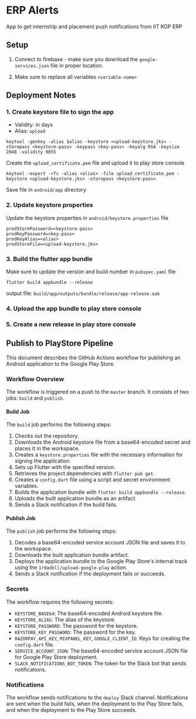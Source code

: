 # ERP Alerts

App to get internship and placement push notifications from IIT KGP ERP

## Setup
1. Connect to firebase - make sure you download the `google-services.json` file in proper location.

2. Make sure to replace all variables `<variable-name>`




## Deployment Notes
### 1. Create keystore file to sign the app
- Validity: in days 
- Alias: `upload`

```shell
keytool -genkey -alias $alias -keystore <upload-keystore.jks> -storepass <keystore-pass> -keypass <key-pass> -keyalg RSA -keysize 2048 -validity 9855
```

Create the `upload_certificate.pem` file and upload it to play store console

```shell
keytool -export -rfc -alias <alias> -file upload_certificate.pem -keystore <upload-keystore.jks> -storepass <keystore-pass>
```

Save file in `android/app` directory

### 2. Update keystore properties 

Update the keystore properties in `android/keystore.properties` file

```shell
prodStorePassword=<keystore-pass>
prodKeyPassword=<key-pass>
prodKeyAlias=<alias>
prodStoreFile=<upload-keystore.jks>
```

### 3. Build the flutter app bundle

Make sure to update the version and build number in `pubspec.yaml` file

```shell
flutter build appbundle --release
```

output file: `build/app/outputs/bundle/release/app-release.aab`

### 4. Upload the app bundle to play store console
### 5. Create a new release in play store console



## Publish to PlayStore Pipeline
This document describes the GitHub Actions workflow for publishing an Android application to the Google Play Store.

### Workflow Overview
The workflow is triggered on a push to the `master` branch. It consists of two jobs: `build` and `publish`.

#### Build Job
The `build` job performs the following steps:

1. Checks out the repository.
2. Downloads the Android keystore file from a base64-encoded secret and places it in the workspace.
3. Creates a `keystore.properties` file with the necessary information for signing the application.
4. Sets up Flutter with the specified version.
5. Retrieves the project dependencies with `flutter pub get`.
6. Creates a `config.dart` file using a script and secret environment variables.
7. Builds the application bundle with `flutter build appbundle --release`.
8. Uploads the built application bundle as an artifact.
9. Sends a Slack notification if the build fails.

#### Publish Job
The `publish` job performs the following steps:

1. Decodes a base64-encoded service account JSON file and saves it to the workspace.
2. Downloads the built application bundle artifact.
3. Deploys the application bundle to the Google Play Store's internal track using the `1r0adkll/upload-google-play` action.
4. Sends a Slack notification if the deployment fails or succeeds.

### Secrets
The workflow requires the following secrets:

- `KEYSTORE_BASE64`: The base64-encoded Android keystore file.
- `KEYSTORE_ALIAS`: The alias of the keystore.
- `KEYSTORE_PASSWORD`: The password for the keystore.
- `KEYSTORE_KEY_PASSWORD`: The password for the key.
- `RAZORPAY_API_KEY`, `MIXPANEL_KEY`, `GOOGLE_CLIENT_ID`: Keys for creating the `config.dart` file.
- `SERVICE_ACCOUNT_JSON`: The base64-encoded service account JSON file for Google Play Store deployment.
- `SLACK_NOTIFICATIONS_BOT_TOKEN`: The token for the Slack bot that sends notifications.

### Notifications
The workflow sends notifications to the `deploy` Slack channel. Notifications are sent when the build fails, when the deployment to the Play Store fails, and when the deployment to the Play Store succeeds.